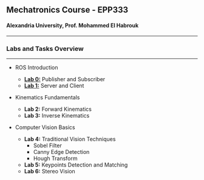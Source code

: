 ## Mechatronics Course - EPP333
#### Alexandria University,  Prof. Mohammed El Habrouk
----

### Labs and Tasks Overview
----
- ROS Introduction
   - **[Lab 0:](/Lab0)** Publisher and Subscriber
   - **[Lab 1:](/Lab1)** Server and Client

- Kinematics Fundamentals
   - **Lab 2:** Forward Kinematics
   - **Lab 3:** Inverse Kinematics

- Computer Vision Basics
   - **Lab 4:** Traditional Vision Techniques
      - Sobel Filter
      - Canny Edge Detection
      - Hough Transform
   - **Lab 5:** Keypoints Detection and Matching
   - **Lab 6:** Stereo Vision
